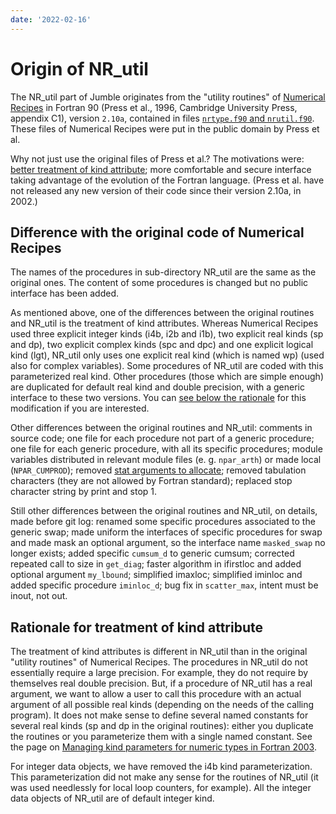 ```yaml
---
date: '2022-02-16'
---
```


# Origin of NR_util

The NR\_util part of Jumble originates from the "utility routines" of
[Numerical Recipes](http://numerical.recipes) in Fortran 90 (Press et
al., 1996, Cambridge University Press, appendix C1), version `2.10a`,
contained in files [`nrtype.f90` and
`nrutil.f90`](http://numerical.recipes/public-domain.html). These
files of Numerical Recipes were put in the public domain by Press et
al.

Why not just use the original files of Press et al.? The motivations
were: [better treatment of kind
attribute](#rationale-for-treatment-of-kind-attribute); more
comfortable and secure interface taking advantage of the evolution of
the Fortran language. (Press et al. have not released any new version
of their code since their version 2.10a, in 2002.)

## Difference with the original code of Numerical Recipes

The names of the procedures in sub-directory NR\_util are the same as
the original ones. The content of some procedures is changed but no
public interface has been added.

As mentioned above, one of the differences between the original
routines and NR\_util is the treatment of kind attributes. Whereas
Numerical Recipes used three explicit integer kinds (i4b, i2b and
i1b), two explicit real kinds (sp and dp), two explicit complex kinds
(spc and dpc) and one explicit logical kind (lgt), NR\_util only uses
one explicit real kind (which is named wp) (used also for complex
variables). Some procedures of NR\_util are coded with this
parameterized real kind. Other procedures (those which are simple
enough) are duplicated for default real kind and double precision,
with a generic interface to these two versions. You can [see below the
rationale](#rationale-for-treatment-of-kind-attribute) for this
modification if you are interested.

Other differences between the original routines and NR\_util: comments
in source code; one file for each procedure not part of a generic
procedure; one file for each generic procedure, with all its specific
procedures; module variables distributed in relevant module files (e. g.
`npar_arth`) or made local (`NPAR_CUMPROD`); removed [stat arguments to
allocate](https://www.lmd.jussieu.fr/~lguez/Pelican/argument-stat-de-linstruction-allocate.html); removed tabulation
characters (they are not allowed by Fortran standard); replaced stop
character string by print and stop 1.

Still other differences between the original routines and NR\_util, on
details, made before git log: renamed some specific procedures
associated to the generic swap; made uniform the interfaces of specific
procedures for swap and made mask an optional argument, so the interface
name `masked_swap` no longer exists; added specific `cumsum_d` to generic
cumsum; corrected repeated call to size in `get_diag`; faster algorithm
in ifirstloc and added optional argument `my_lbound`; simplified imaxloc;
simplified iminloc and added specific procedure `iminloc_d`; bug fix in
`scatter_max`, intent must be inout, not out.

## Rationale for treatment of kind attribute

The treatment of kind attributes is different in NR\_util than in the
original "utility routines" of Numerical Recipes. The procedures in
NR\_util do not essentially require a large precision. For example,
they do not require by themselves real double precision. But, if a
procedure of NR\_util has a real argument, we want to allow a user to
call this procedure with an actual argument of all possible real kinds
(depending on the needs of the calling program). It does not make
sense to define several named constants for several real kinds (sp and
dp in the original routines): either you duplicate the routines or you
parameterize them with a single named constant. See the page on
[Managing kind parameters for numeric types in Fortran
2003](https://www.lmd.jussieu.fr/~lguez/Pelican/managing-kind-parameters-for-numeric-types-in-fortran-2003.html).

For integer data objects, we have removed the i4b kind parameterization.
This parameterization did not make any sense for the routines of
NR\_util (it was used needlessly for local loop counters, for example).
All the integer data objects of NR\_util are of default integer kind.
